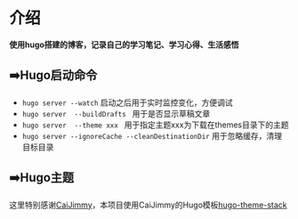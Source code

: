 # 介绍
**使用hugo搭建的博客，记录自己的学习笔记、学习心得、生活感悟**

## ➡️Hugo启动命令

- `hugo server --watch` 启动之后用于实时监控变化，方便调试
- `hugo server  --buildDrafts ` 用于是否显示草稿文章
- `hugo server  --theme xxx ` 用于指定主题xxx为下载在themes目录下的主题
- `hugo server --ignoreCache --cleanDestinationDir` 用于忽略缓存，清理目标目录

## ➡️Hugo主题
这里特别感谢[CaiJimmy](https://github.com/CaiJimmy)，本项目使用CaiJimmy的Hugo模板[hugo-theme-stack](https://github.com/CaiJimmy/hugo-theme-stack)

